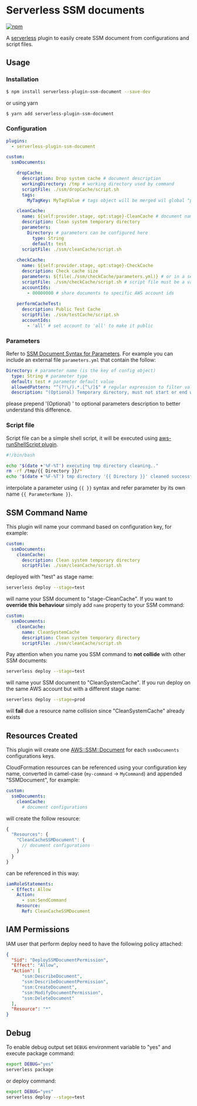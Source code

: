 # Serverless SSM documents

[![npm](https://img.shields.io/npm/v/serverless-plugin-ssm-document.svg)](https://www.npmjs.com/package/serverless-plugin-ssm-document)

A [serverless](https://serverless.com) plugin to easily create SSM document from configurations and script files.

## Usage

### Installation

```bash
$ npm install serverless-plugin-ssm-document --save-dev
```
or using yarn
```bash
$ yarn add serverless-plugin-ssm-document
```

### Configuration

```yaml
plugins:
  - serverless-plugin-ssm-document

custom:
  ssmDocuments:

    dropCache:
      description: Drop system cache # document description
      workingDirectory: /tmp # working directory used by command
      scriptFile: ./ssm/dropCache/script.sh
      tags:
        MyTagKey: MyTagValue # tags object will be merged wil global "provider.tags" configuration

    cleanCache:
      name: ${self:provider.stage, opt:stage}-CleanCache # document name, default is key config name (e.g. CleanCache)
      description: Clean system temporary directory 
      parameters: 
        Directory: # parameters can be configured here
          type: String
          default: test
      scriptFile: ./ssm/cleanCache/script.sh
    
    checkCache:
      name: ${self:provider.stage, opt:stage}-CheckCache
      description: Check cache size
      parameters: ${file(./ssm/checkCache/parameters.yml)} # or in a separate file
      scriptFile: ./ssm/checkCache/script.sh # script file must be a valid file path
      accountIds:
        - 00000000 # share documents to specific AWS account ids
    
    performCacheTest:
      description: Public Test Cache
      scriptFile: ./ssm/testCache/script.sh
      accountIds:
        - 'all' # set account to 'all' to make it public
```

### Parameters

Refer to [SSM Document Syntax for Parameters](https://docs.aws.amazon.com/en_us/systems-manager/latest/userguide/ssm-plugins.html#top-level). For example you can include an external file `parameters.yml` that contain the follow:
```yml
Directory: # parameter name (is the key of config object)
  type: String # parameter type
  default: test # parameter default value
  allowedPattern: "^(?!\/).*.[^\/]$" # regular expression to filter value
  description: "(Optional) Temporary directory, must not start or end with a slash." # parameter description
```
please prepend '(Optional) ' to optional parameters description to better understand this difference.

### Script file

Script file can be a simple shell script, it will be executed using [aws-runShellScript plugin](https://docs.aws.amazon.com/en_us/systems-manager/latest/userguide/ssm-plugins.html#aws-runShellScript).
```bash
#!/bin/bash

echo "$(date +'%F-%T') executing tmp directory cleaning.."
rm -rf /tmp/{{ Directory }}/*
echo "$(date +'%F-%T') tmp directory '{{ Directory }}' cleaned successfully!"
```
interpolate a parameter using `{{ }}` syntax and refer parameter by its own name `{{ ParameterName }}`.

## SSM Command Name

This plugin will name your command based on configuration key, for example:
```yaml
custom:
  ssmDocuments:
    cleanCache:
      description: Clean system temporary directory
      scriptFile: ./ssm/cleanCache/script.sh
```
deployed with "test" as stage name:
```bash
serverless deploy --stage=test
```
will name your SSM document to "stage-CleanCache". If you want to **override this behaviour** simply add `name` property to your SSM command:
```yaml
custom:
  ssmDocuments:
    cleanCache:
      name: CleanSystemCache
      description: Clean system temporary directory
      scriptFile: ./ssm/cleanCache/script.sh
```
Pay attention when you name you SSM command to **not collide** with other SSM documents:
```bash
serverless deploy --stage=test
```
will name your SSM document to "CleanSystemCache". If you run deploy on the same AWS account but with a different stage name:
```bash
serverless deploy --stage=prod
```
will **fail** due a resource name collision since "CleanSystemCache" already exists

## Resources Created

This plugin will create one [AWS::SSM::Document](https://docs.aws.amazon.com/AWSCloudFormation/latest/UserGuide/aws-resource-ssm-document.html) for each `ssmDocuments` configurations keys. 

CloudFormation resources can be referenced using your configuration key name, converted in camel-case (`my-command` -> `MyCommand`) and appended "SSMDocument", for example:
```yaml
custom:
  ssmDocuments:
    cleanCache:
      # document configurations
```
will create the follow resource:
```js
{
  "Resources": {
    "CleanCacheSSMDocument": {
      // document configurations
    }
  }
}
```
can be referenced in this way:
```yaml
iamRoleStatements:
  - Effect: Allow
    Action:
      - ssm:SendCommand
    Resource:
      Ref: CleanCacheSSMDocument
```

## IAM Permissions

IAM user that perform deploy need to have the following policy attached:
```json
{
  "Sid": "DeploySSMDocumentPermission",
  "Effect": "Allow",
  "Action": [
      "ssm:DescribeDocument",
      "ssm:DescribeDocumentPermission",
      "ssm:CreateDocument",
      "ssm:ModifyDocumentPermission",
      "ssm:DeleteDocument"
  ],
  "Resource": "*"
}
```

## Debug

To enable debug output set `DEBUG` environment variable to "yes" and execute package command:
```bash
export DEBUG="yes"
serverless package
```
or deploy command:
```bash
export DEBUG="yes"
serverless deploy --stage=test
```
